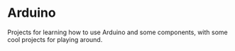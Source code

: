 # Arduino
Projects for learning how to use Arduino and some components, with some cool projects for playing around.
